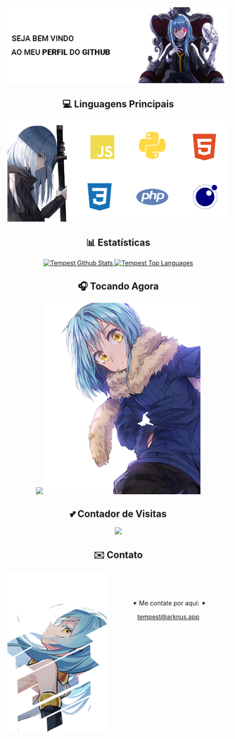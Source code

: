 <div align="left">
  <a>
    <img src="https://raw.githubusercontent.com/GaroteDePrograma/GaroteDePrograma/main/welcome.png">
  </a>
</div>

<div align="center">
  <h2>💻 Linguagens Principais</h2>
  <img src="https://raw.githubusercontent.com/GaroteDePrograma/GaroteDePrograma/main/img2.png">
</div>

<div align="center">
  <h2>📊 Estatísticas</h2>
  <a href="https://github.com/anuraghazra/github-readme-stats">
    <img alt="Tempest Github Stats" src="https://denvercoder1-github-readme-stats.vercel.app/api?username=GaroteDePrograma&show_icons=true&count_private=true&theme=react&hide_border=true&bg_color=0D1117" />
  </a>
  <a href="https://github.com/anuraghazra/github-readme-stats">
    <img alt="Tempest Top Languages" src="https://denvercoder1-github-readme-stats.vercel.app/api/top-langs/?username=GaroteDePrograma&langs_count=8&layout=compact&theme=react&hide_border=true&bg_color=0D1117" />
  </a>
</div>

<div align="center">
  <h2>🎧 Tocando Agora</h2>
  <a>
    <img src="https://spotify-github-profile.vercel.app/api/view?uid=qzntab8jymzrwmyip1f5rpdyn&cover_image=true&theme=default&show_offline=false&background_color=121212&interchange=false&bar_color_cover=false" />
    <img src="https://raw.githubusercontent.com/GaroteDePrograma/GaroteDePrograma/main/img3.png">
  </a>
</div>

<div align="center">
  <h2>💕 Contador de Visitas</h2>
  <a href="https://discord.com/users/321400509326032897">
    <img width="400" src="https://count.getloli.com/get/@garotedeprograma?theme=rule34">
  </a>
</div>

<div align="center">
   <h2>✉️ Contato</h2>
   <img src="https://raw.githubusercontent.com/GaroteDePrograma/GaroteDePrograma/main/img4.png" align="left">
   <p align="left">
      
   &nbsp;
   
   &nbsp;
    
   &nbsp;&#10022; Me contate por aqui: &#10022;

   tempest@arknus.app
   </p>
</div>
